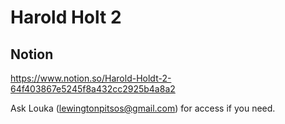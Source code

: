 # Harold Holt 2

## Notion 
https://www.notion.so/Harold-Holdt-2-64f403867e5245f8a432cc2925b4a8a2

Ask Louka (lewingtonpitsos@gmail.com) for access if you need.

